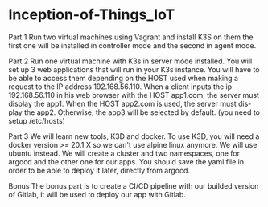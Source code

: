  # Inception-of-Things_IoT
 
Part 1
Run two virtual machines using Vagrant and install K3S on them the first one will be installed in controller mode and the second in agent mode.

Part 2
Run one virtual machine with K3s in server mode installed. You will set up 3 web applications that will run in your K3s instance. You will have to be able to access them depending on the HOST used when making a request to the IP address 192.168.56.110. When a client inputs the ip 192.168.56.110 in his web browser with the HOST app1.com, the server must display the app1. When the HOST app2.com is used, the server must dis- play the app2. Otherwise, the app3 will be selected by default. (you need to setup /etc/hosts)

Part 3
We will learn new tools, K3D and docker.
To use K3D, you will need a docker version >= 20.1.X so we can't use alpine linux anymore. We will use ubuntu instead.
We will create a cluster and two namespaces, one for argocd and the other one for our apps.
You should save the yaml file in order to be able to deploy it later, directly from argocd.

Bonus
The bonus part is to create a CI/CD pipeline with our builded version of Gitlab, it will be used to deploy our app with Gitlab.
